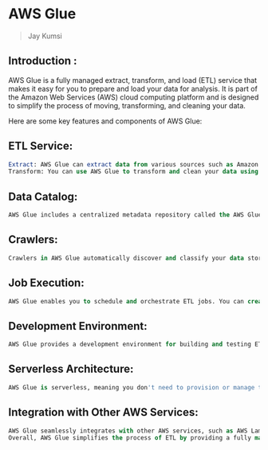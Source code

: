 # AWS Glue
> Jay Kumsi

## Introduction :

AWS Glue is a fully managed extract, transform, and load (ETL) service that makes it easy for you to prepare and load your data for analysis. It is part of the Amazon Web Services (AWS) cloud computing platform and is designed to simplify the process of moving, transforming, and cleaning your data.

Here are some key features and components of AWS Glue:

## ETL Service:

```sql
Extract: AWS Glue can extract data from various sources such as Amazon S3, Amazon RDS, Amazon Redshift, and more. It supports a wide range of data formats, including JSON, Parquet, CSV, and others.
Transform: You can use AWS Glue to transform and clean your data using a serverless Apache Spark environment. This allows you to write Spark ETL scripts in Python or Scala without managing the underlying infrastructure.
```

## Data Catalog:
```sql
AWS Glue includes a centralized metadata repository called the AWS Glue Data Catalog. This catalog stores metadata about your source data, transformations, and target data. It makes it easy to discover and manage your data assets.
```

## Crawlers:
```sql
Crawlers in AWS Glue automatically discover and classify your data stored in various sources. They can infer the schema of your data and populate the AWS Glue Data Catalog with metadata. This is particularly useful when dealing with large amounts of unstructured or semi-structured data.
```
## Job Execution:
```sql
AWS Glue enables you to schedule and orchestrate ETL jobs. You can create and run jobs to move and transform data at specified intervals or in response to events.
```
## Development Environment:
```sql
AWS Glue provides a development environment for building and testing ETL scripts. You can use the AWS Glue Console or the AWS Glue Studio, a visual interface, to design, test, and run your ETL jobs.
```

## Serverless Architecture:
```sql
AWS Glue is serverless, meaning you don't need to provision or manage the underlying infrastructure. AWS takes care of scaling resources based on the workload, and you only pay for the resources you consume during ETL job execution.
```

## Integration with Other AWS Services:
```sql
AWS Glue seamlessly integrates with other AWS services, such as AWS Lambda, Amazon S3, Amazon RDS, Amazon Redshift, and more, enabling you to build end-to-end data processing pipelines.
Overall, AWS Glue simplifies the process of ETL by providing a fully managed and serverless solution, allowing you to focus on data processing and analysis rather than infrastructure management.
```


